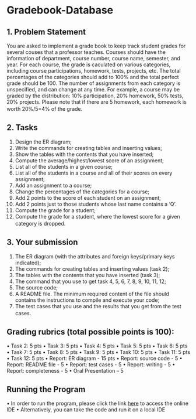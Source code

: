# Gradebook-Database

## 1. Problem Statement
You are asked to implement a grade book to keep track student grades for several couses that a professor teaches. Courses should have the information of department, course number, course name, semester, and year.  For each course, the grade is caculated on various categories, including course participations, homework, tests, projects, etc.  The total percentages of the categories should add to 100% and the total perfect grade should be 100. The number of assignments from each category is unspecified, and can change at any time.  For example, a course may be graded by the distribution: 10% participation, 20% homework, 50% tests, 20% projects. Please note that if there are 5 homework, each homework is worth 20%/5=4% of the grade.
　
## 2. Tasks
1.	Design the ER diagram;
2.	Write the commands for creating tables and inserting values;
3.	Show the tables with the contents that you have inserted;
4.	Compute the average/highest/lowest score of an assignment;
5.	List all of the students in a given course;
6.	List all of the students in a course and all of their scores on every assignment;
7.	Add an assignment to a course;
8.	Change the percentages of the categories for a course;
9.	Add 2 points to the score of each student on an assignment;
10.	Add 2 points just to those students whose last name contains a ‘Q’.
11.	Compute the grade for a student;
12.	Compute the grade for a student, where the lowest score for a given category is dropped.
　
## 3. Your submission 
1.	The ER diagram (with the attributes and foreign keys/primary keys indicated);
2.	The commands for creating tables and inserting values (task 2);
3.	The tables with the contents that you have inserted (task 3);
4.	The command that you use to get task 4, 5, 6, 7, 8, 9, 10, 11, 12;
5.	The source code;
6.	A README file. The minimum required content of the file should contains the instructions to compile and execute your code;
7.	The test cases that you use and the results that you get from the test cases.
　
## Grading rubrics (total possible points is 100):
•	Task 2: 5 pts
•	Task 3: 5 pts
•	Task 4: 5 pts
•	Task 5: 5 pts
•	Task 6: 5 pts
•	Task 7: 5 pts
•	Task 8: 5 pts
•	Task 9: 5 pts
•	Task 10: 5 pts
•	Task 11: 5 pts
•	Task 12: 5 pts
•	Report: ER diagram - 15 pts
•	Report: source code - 5
•	Report: README file - 5
•	Report: test cases - 5
•	Report: writing - 5
•	Report: completeness - 5
•	Oral Presentation – 5
## Running the Program
•	In order to run the program, please click the link [here](https://replit.com/@BradonThymes1/Gradebook#main.sql "Bradon's Gradebook") to access the online IDE
•	Alternatively, you can take the code and run it on a local IDE

